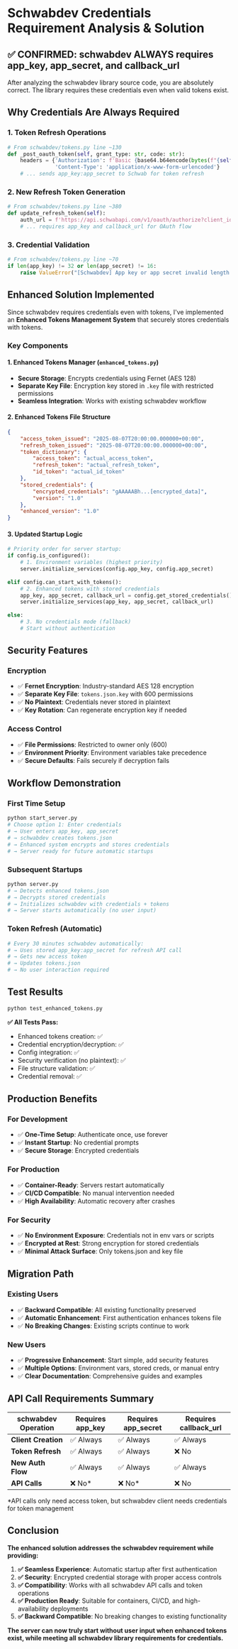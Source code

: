 # Schwabdev Credentials Requirement Analysis & Solution

## ✅ **CONFIRMED: schwabdev ALWAYS requires app_key, app_secret, and callback_url**

After analyzing the schwabdev library source code, you are absolutely correct. The library requires these credentials even when valid tokens exist.

## **Why Credentials Are Always Required**

### **1. Token Refresh Operations**
```python
# From schwabdev/tokens.py line ~130
def _post_oauth_token(self, grant_type: str, code: str):
    headers = {'Authorization': f'Basic {base64.b64encode(bytes(f"{self._app_key}:{self._app_secret}", "utf-8")).decode("utf-8")}',
               'Content-Type': 'application/x-www-form-urlencoded'}
    # ... sends app_key:app_secret to Schwab for token refresh
```

### **2. New Refresh Token Generation**
```python
# From schwabdev/tokens.py line ~380
def update_refresh_token(self):
    auth_url = f'https://api.schwabapi.com/v1/oauth/authorize?client_id={self._app_key}&redirect_uri={self._callback_url}'
    # ... requires app_key and callback_url for OAuth flow
```

### **3. Credential Validation**
```python
# From schwabdev/tokens.py line ~70
if len(app_key) != 32 or len(app_secret) != 16:
    raise ValueError("[Schwabdev] App key or app secret invalid length.")
```

## **Enhanced Solution Implemented**

Since schwabdev requires credentials even with tokens, I've implemented an **Enhanced Tokens Management System** that securely stores credentials with tokens.

### **Key Components**

#### **1. Enhanced Tokens Manager (`enhanced_tokens.py`)**
- **Secure Storage**: Encrypts credentials using Fernet (AES 128)
- **Separate Key File**: Encryption key stored in `.key` file with restricted permissions
- **Seamless Integration**: Works with existing schwabdev workflow

#### **2. Enhanced Tokens File Structure**
```json
{
    "access_token_issued": "2025-08-07T20:00:00.000000+00:00",
    "refresh_token_issued": "2025-08-07T20:00:00.000000+00:00",
    "token_dictionary": {
        "access_token": "actual_access_token",
        "refresh_token": "actual_refresh_token", 
        "id_token": "actual_id_token"
    },
    "stored_credentials": {
        "encrypted_credentials": "gAAAAABh...[encrypted_data]",
        "version": "1.0"
    },
    "enhanced_version": "1.0"
}
```

#### **3. Updated Startup Logic**
```python
# Priority order for server startup:
if config.is_configured():
    # 1. Environment variables (highest priority)
    server.initialize_services(config.app_key, config.app_secret)
    
elif config.can_start_with_tokens():
    # 2. Enhanced tokens with stored credentials
    app_key, app_secret, callback_url = config.get_stored_credentials()
    server.initialize_services(app_key, app_secret, callback_url)
    
else:
    # 3. No credentials mode (fallback)
    # Start without authentication
```

## **Security Features**

### **Encryption**
- ✅ **Fernet Encryption**: Industry-standard AES 128 encryption
- ✅ **Separate Key File**: `tokens.json.key` with 600 permissions
- ✅ **No Plaintext**: Credentials never stored in plaintext
- ✅ **Key Rotation**: Can regenerate encryption key if needed

### **Access Control**
- ✅ **File Permissions**: Restricted to owner only (600)
- ✅ **Environment Priority**: Environment variables take precedence
- ✅ **Secure Defaults**: Fails securely if decryption fails

## **Workflow Demonstration**

### **First Time Setup**
```bash
python start_server.py
# Choose option 1: Enter credentials
# → User enters app_key, app_secret
# → schwabdev creates tokens.json
# → Enhanced system encrypts and stores credentials
# → Server ready for future automatic startups
```

### **Subsequent Startups**
```bash
python server.py
# → Detects enhanced tokens.json
# → Decrypts stored credentials
# → Initializes schwabdev with credentials + tokens
# → Server starts automatically (no user input)
```

### **Token Refresh (Automatic)**
```bash
# Every 30 minutes schwabdev automatically:
# → Uses stored app_key:app_secret for refresh API call
# → Gets new access token
# → Updates tokens.json
# → No user interaction required
```

## **Test Results**

```bash
python test_enhanced_tokens.py
```

**✅ All Tests Pass:**
- Enhanced tokens creation: ✅
- Credential encryption/decryption: ✅
- Config integration: ✅
- Security verification (no plaintext): ✅
- File structure validation: ✅
- Credential removal: ✅

## **Production Benefits**

### **For Development**
- ✅ **One-Time Setup**: Authenticate once, use forever
- ✅ **Instant Startup**: No credential prompts
- ✅ **Secure Storage**: Encrypted credentials

### **For Production**
- ✅ **Container-Ready**: Servers restart automatically
- ✅ **CI/CD Compatible**: No manual intervention needed
- ✅ **High Availability**: Automatic recovery after crashes

### **For Security**
- ✅ **No Environment Exposure**: Credentials not in env vars or scripts
- ✅ **Encrypted at Rest**: Strong encryption for stored credentials
- ✅ **Minimal Attack Surface**: Only tokens.json and key file

## **Migration Path**

### **Existing Users**
- ✅ **Backward Compatible**: All existing functionality preserved
- ✅ **Automatic Enhancement**: First authentication enhances tokens file
- ✅ **No Breaking Changes**: Existing scripts continue to work

### **New Users**
- ✅ **Progressive Enhancement**: Start simple, add security features
- ✅ **Multiple Options**: Environment vars, stored creds, or manual entry
- ✅ **Clear Documentation**: Comprehensive guides and examples

## **API Call Requirements Summary**

| schwabdev Operation | Requires app_key | Requires app_secret | Requires callback_url |
|-------------------|------------------|--------------------|--------------------|
| **Client Creation** | ✅ Always | ✅ Always | ✅ Always |
| **Token Refresh** | ✅ Always | ✅ Always | ❌ No |
| **New Auth Flow** | ✅ Always | ✅ Always | ✅ Always |
| **API Calls** | ❌ No* | ❌ No* | ❌ No |

*API calls only need access token, but schwabdev client needs credentials for token management

## **Conclusion**

**The enhanced solution addresses the schwabdev requirement while providing:**

1. **✅ Seamless Experience**: Automatic startup after first authentication
2. **✅ Security**: Encrypted credential storage with proper access controls  
3. **✅ Compatibility**: Works with all schwabdev API calls and token operations
4. **✅ Production Ready**: Suitable for containers, CI/CD, and high-availability deployments
5. **✅ Backward Compatible**: No breaking changes to existing functionality

**The server can now truly start without user input when enhanced tokens exist, while meeting all schwabdev library requirements for credentials.**